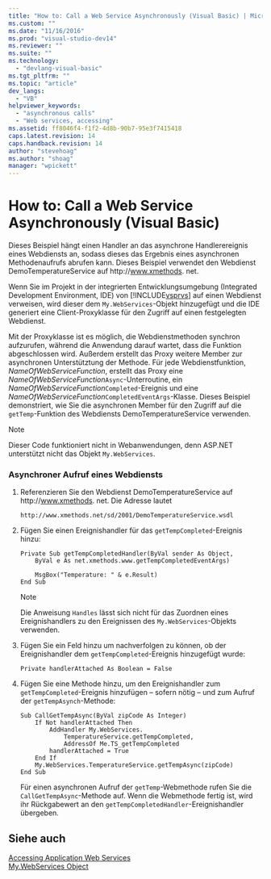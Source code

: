 ```yaml
---
title: "How to: Call a Web Service Asynchronously (Visual Basic) | Microsoft Docs"
ms.custom: ""
ms.date: "11/16/2016"
ms.prod: "visual-studio-dev14"
ms.reviewer: ""
ms.suite: ""
ms.technology: 
  - "devlang-visual-basic"
ms.tgt_pltfrm: ""
ms.topic: "article"
dev_langs: 
  - "VB"
helpviewer_keywords: 
  - "asynchronous calls"
  - "Web services, accessing"
ms.assetid: ff8046f4-f1f2-4d8b-90b7-95e3f7415418
caps.latest.revision: 14
caps.handback.revision: 14
author: "stevehoag"
ms.author: "shoag"
manager: "wpickett"
---
```

# How to: Call a Web Service Asynchronously (Visual Basic)
Dieses Beispiel hängt einen Handler an das asynchrone Handlerereignis eines Webdiensts an, sodass dieses das Ergebnis eines asynchronen Methodenaufrufs abrufen kann.  Dieses Beispiel verwendet den Webdienst DemoTemperatureService auf http:\/\/www.xmethods.  net.  
  
 Wenn Sie im Projekt in der integrierten Entwicklungsumgebung \(Integrated Development Environment, IDE\) von [!INCLUDE[vsprvs](../../../csharp/includes/vsprvs_md.md)] auf einen Webdienst verweisen, wird dieser dem `My.WebServices`\-Objekt hinzugefügt und die IDE generiert eine Client\-Proxyklasse für den Zugriff auf einen festgelegten Webdienst.  
  
 Mit der Proxyklasse ist es möglich, die Webdienstmethoden synchron aufzurufen, während die Anwendung darauf wartet, dass die Funktion abgeschlossen wird.  Außerdem erstellt das Proxy weitere Member zur asynchronen Unterstütztung der Methode.  Für jede Webdienstfunktion, *NameOfWebServiceFunction*, erstellt das Proxy eine *NameOfWebServiceFunction*`Async`\-Unterroutine, ein *NameOfWebServiceFunction*`Completed`\-Ereignis und eine *NameOfWebServiceFunction*`CompletedEventArgs`\-Klasse.  Dieses Beispiel demonstriert, wie Sie die asynchronen Member für den Zugriff auf die `getTemp`\-Funktion des Webdiensts DemoTemperatureService verwenden.  
  
> [!NOTE]
>  Dieser Code funktioniert nicht in Webanwendungen, denn ASP.NET unterstützt nicht das Objekt `My.WebServices`.  
  
### Asynchroner Aufruf eines Webdiensts  
  
1.  Referenzieren Sie den Webdienst DemoTemperatureService auf http:\/\/www.xmethods.  net.  Die Adresse lautet  
  
    ```  
    http://www.xmethods.net/sd/2001/DemoTemperatureService.wsdl  
    ```  
  
2.  Fügen Sie einen Ereignishandler für das `getTempCompleted`\-Ereignis hinzu:  
  
    ```  
    Private Sub getTempCompletedHandler(ByVal sender As Object,   
        ByVal e As net.xmethods.www.getTempCompletedEventArgs)  
  
        MsgBox("Temperature: " & e.Result)  
    End Sub  
    ```  
  
    > [!NOTE]
    >  Die Anweisung `Handles` lässt sich nicht für das Zuordnen eines Ereignishandlers zu den Ereignissen des `My.WebServices`\-Objekts verwenden.  
  
3.  Fügen Sie ein Feld hinzu um nachverfolgen zu können, ob der Ereignishandler dem `getTempCompleted`\-Ereignis hinzugefügt wurde:  
  
    ```  
    Private handlerAttached As Boolean = False  
    ```  
  
4.  Fügen Sie eine Methode hinzu, um den Ereignishandler zum `getTempCompleted`\-Ereignis hinzufügen – sofern nötig – und zum Aufruf der `getTempAsynch`\-Methode:  
  
    ```  
    Sub CallGetTempAsync(ByVal zipCode As Integer)  
        If Not handlerAttached Then  
            AddHandler My.WebServices.  
                TemperatureService.getTempCompleted,   
                AddressOf Me.TS_getTempCompleted  
            handlerAttached = True  
        End If  
        My.WebServices.TemperatureService.getTempAsync(zipCode)  
    End Sub  
    ```  
  
     Für einen asynchronen Aufruf der `getTemp`\-Webmethode rufen Sie die `CallGetTempAsync`\-Methode auf.  Wenn die Webmethode fertig ist, wird ihr Rückgabewert an den `getTempCompletedHandler`\-Ereignishandler übergeben.  
  
## Siehe auch  
 [Accessing Application Web Services](../../../visual-basic/developing-apps/programming/accessing-application-web-services.md)   
 [My.WebServices Object](../../../visual-basic/language-reference/objects/my-webservices-object.md)